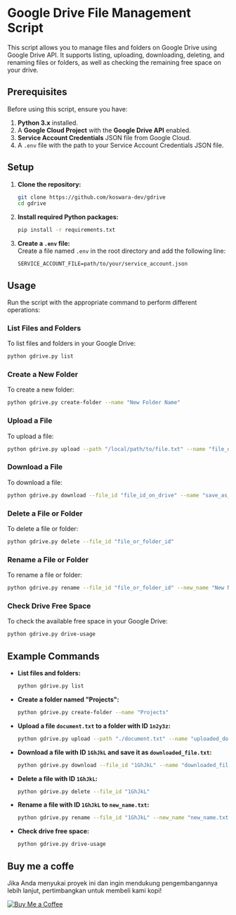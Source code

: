 # Google Drive File Management Script

This script allows you to manage files and folders on Google Drive using Google Drive API. It supports listing, uploading, downloading, deleting, and renaming files or folders, as well as checking the remaining free space on your drive.

## Prerequisites

Before using this script, ensure you have:

1. **Python 3.x** installed.
2. A **Google Cloud Project** with the **Google Drive API** enabled.
3. **Service Account Credentials** JSON file from Google Cloud.
4. A `.env` file with the path to your Service Account Credentials JSON file.

## Setup

1. **Clone the repository:**
    ```bash
    git clone https://github.com/koswara-dev/gdrive
    cd gdrive
    ```

2. **Install required Python packages:**
    ```bash
    pip install -r requirements.txt
    ```

3. **Create a `.env` file:**  
    Create a file named `.env` in the root directory and add the following line:
    ```plaintext
    SERVICE_ACCOUNT_FILE=path/to/your/service_account.json
    ```
   
## Usage

Run the script with the appropriate command to perform different operations:

### List Files and Folders

To list files and folders in your Google Drive:
```bash
python gdrive.py list
```

### Create a New Folder

To create a new folder:
```bash
python gdrive.py create-folder --name "New Folder Name"
```

### Upload a File

To upload a file:
```bash
python gdrive.py upload --path "/local/path/to/file.txt" --name "file_on_drive.txt" --folder_id "optional_folder_id"
```

### Download a File

To download a file:
```bash
python gdrive.py download --file_id "file_id_on_drive" --name "save_as_name.txt"
```

### Delete a File or Folder

To delete a file or folder:
```bash
python gdrive.py delete --file_id "file_or_folder_id"
```

### Rename a File or Folder

To rename a file or folder:
```bash
python gdrive.py rename --file_id "file_or_folder_id" --new_name "New Name"
```

### Check Drive Free Space

To check the available free space in your Google Drive:
```bash
python gdrive.py drive-usage
```

## Example Commands

- **List files and folders:**
    ```bash
    python gdrive.py list
    ```

- **Create a folder named "Projects":**
    ```bash
    python gdrive.py create-folder --name "Projects"
    ```

- **Upload a file `document.txt` to a folder with ID `1n2y3z`:**
    ```bash
    python gdrive.py upload --path "./document.txt" --name "uploaded_document.txt" --folder_id "1n2y3z"
    ```

- **Download a file with ID `1GhJkL` and save it as `downloaded_file.txt`:**
    ```bash
    python gdrive.py download --file_id "1GhJkL" --name "downloaded_file.txt"
    ```

- **Delete a file with ID `1GhJkL`:**
    ```bash
    python gdrive.py delete --file_id "1GhJkL"
    ```

- **Rename a file with ID `1GhJkL` to `new_name.txt`:**
    ```bash
    python gdrive.py rename --file_id "1GhJkL" --new_name "new_name.txt"
    ```

- **Check drive free space:**
    ```bash
    python gdrive.py drive-usage
    ```

## Buy me a coffe

Jika Anda menyukai proyek ini dan ingin mendukung pengembangannya lebih lanjut, pertimbangkan untuk membeli kami kopi!

[![Buy Me a Coffee](https://www.buymeacoffee.com/assets/img/guidelines/download-assets-sm-1.svg)](https://www.buymeacoffee.com/kudajengke404)
